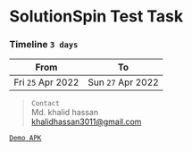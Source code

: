# SolutionSpin Test Task

### Timeline `3 days`

| From                 | To                  |
| -------------------- |:-------------------:|
| Fri `25` Apr 2022    | Sun `27` Apr 2022   |


> `Contact`\
Md. khalid hassan\
khalidhassan3011@gmail.com

[`Demo APK`](https://github.com/Khalidhassan3011/solution_spin/blob/master/assets/demo_apk/solution_spin_test.apk)